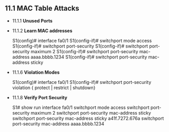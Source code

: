 ## 11.1 MAC Table Attacks

- 11.1.1 **Unused Ports**

- 11.1.2 **Learn MAC addresses**

  	S1(config)# interface fa0/1
  	S1(config-if)# switchport mode access
    S1(config-if)# switchport port-security
    S1(config-if)# switchport port-security maximum 2
    S1(config-if)# switchport port-security mac-address aaaa.bbbb.1234
    S1(config-if)# switchport port-security mac-address sticky 

- 11.1.6 **Violation Modes**

  	S1(config)# interface fa0/1
    S1(config-if)# switchport port-security violation { protect | restrict | shutdown} 

- 11.1.8 **Verify Port Security**

    S1# show run interface fa0/1
        switchport mode access
        switchport port-security maximum 2
        switchport port-security mac-address sticky
        switchport port-security mac-address sticky a41f.7272.676a
        switchport port-security mac-address aaaa.bbbb.1234


